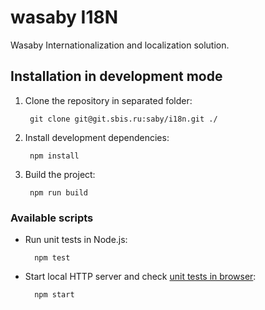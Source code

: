 # wasaby I18N

Wasaby Internationalization and localization solution.

## Installation in development mode

1. Clone the repository in separated folder:

        git clone git@git.sbis.ru:saby/i18n.git ./

1. Install development dependencies:

        npm install

1. Build the project:

        npm run build
        
### Available scripts

- Run unit tests in Node.js:

        npm test

- Start local HTTP server and check [unit tests in browser](http://localhost:1025/):

        npm start
